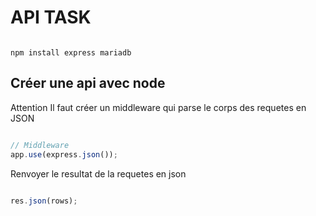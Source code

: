 # API TASK

``` npm

npm install express mariadb

```

## Créer une api avec node

Attention Il faut créer un middleware qui parse le corps des requetes en JSON

``` javascript

// Middleware 
app.use(express.json());

```

Renvoyer le resultat de la requetes en json

``` javascript

res.json(rows);

```

